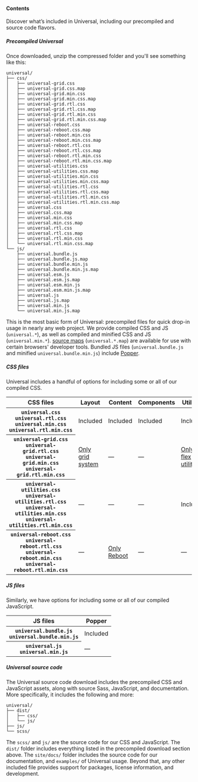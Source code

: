#### Contents

Discover what’s included in Universal, including our precompiled and source code flavors.

##### Precompiled Universal

Once downloaded, unzip the compressed folder and you'll see something like this:

```text
universal/
├── css/
│   ├── universal-grid.css
│   ├── universal-grid.css.map
│   ├── universal-grid.min.css
│   ├── universal-grid.min.css.map
│   ├── universal-grid.rtl.css
│   ├── universal-grid.rtl.css.map
│   ├── universal-grid.rtl.min.css
│   ├── universal-grid.rtl.min.css.map
│   ├── universal-reboot.css
│   ├── universal-reboot.css.map
│   ├── universal-reboot.min.css
│   ├── universal-reboot.min.css.map
│   ├── universal-reboot.rtl.css
│   ├── universal-reboot.rtl.css.map
│   ├── universal-reboot.rtl.min.css
│   ├── universal-reboot.rtl.min.css.map
│   ├── universal-utilities.css
│   ├── universal-utilities.css.map
│   ├── universal-utilities.min.css
│   ├── universal-utilities.min.css.map
│   ├── universal-utilities.rtl.css
│   ├── universal-utilities.rtl.css.map
│   ├── universal-utilities.rtl.min.css
│   ├── universal-utilities.rtl.min.css.map
│   ├── universal.css
│   ├── universal.css.map
│   ├── universal.min.css
│   ├── universal.min.css.map
│   ├── universal.rtl.css
│   ├── universal.rtl.css.map
│   ├── universal.rtl.min.css
│   └── universal.rtl.min.css.map
└── js/
    ├── universal.bundle.js
    ├── universal.bundle.js.map
    ├── universal.bundle.min.js
    ├── universal.bundle.min.js.map
    ├── universal.esm.js
    ├── universal.esm.js.map
    ├── universal.esm.min.js
    ├── universal.esm.min.js.map
    ├── universal.js
    ├── universal.js.map
    ├── universal.min.js
    └── universal.min.js.map
```

This is the most basic form of Universal: precompiled files for quick drop-in usage in nearly any web project. We provide compiled CSS and JS (`universal.*`), as well as compiled and minified CSS and JS (`universal.min.*`). [source maps](https://developers.google.com/web/tools/chrome-devtools/javascript/source-maps) (`universal.*.map`) are available for use with certain browsers' developer tools. Bundled JS files (`universal.bundle.js` and minified `universal.bundle.min.js`) include [Popper](https://popper.js.org/).

##### CSS files

Universal includes a handful of options for including some or all of our compiled CSS.

<table class="table">
  <thead>
    <tr>
      <th scope="col">CSS files</th>
      <th scope="col">Layout</th>
      <th scope="col">Content</th>
      <th scope="col">Components</th>
      <th scope="col">Utilities</th>
    </tr>
  </thead>
  <tbody>
    <tr>
      <th scope="row">
        <div><code class="fw-normal text-nowrap">universal.css</code></div>
        <div><code class="fw-normal text-nowrap">universal.rtl.css</code></div>
        <div><code class="fw-normal text-nowrap">universal.min.css</code></div>
        <div><code class="fw-normal text-nowrap">universal.rtl.min.css</code></div>
      </th>
      <td>Included</td>
      <td>Included</td>
      <td>Included</td>
      <td>Included</td>
    </tr>
    <tr>
      <th scope="row">
        <div><code class="fw-normal text-nowrap">universal-grid.css</code></div>
        <div><code class="fw-normal text-nowrap">universal-grid.rtl.css</code></div>
        <div><code class="fw-normal text-nowrap">universal-grid.min.css</code></div>
        <div><code class="fw-normal text-nowrap">universal-grid.rtl.min.css</code></div>
      </th>
      <td><a class="link-primary" href="#/docs/layout/grid.md">Only grid system</a></td>
      <td class="text-muted">&mdash;</td>
      <td class="text-muted">&mdash;</td>
      <td><a class="link-primary" href="#/docs/utilities/flex.md">Only flex utilities</a></td>
    </tr>
    <tr>
      <th scope="row">
        <div><code class="fw-normal text-nowrap">universal-utilities.css</code></div>
        <div><code class="fw-normal text-nowrap">universal-utilities.rtl.css</code></div>
        <div><code class="fw-normal text-nowrap">universal-utilities.min.css</code></div>
        <div><code class="fw-normal text-nowrap">universal-utilities.rtl.min.css</code></div>
      </th>
      <td class="text-muted">&mdash;</td>
      <td class="text-muted">&mdash;</td>
      <td class="text-muted">&mdash;</td>
      <td>Included</td>
    </tr>
    <tr>
      <th scope="row">
        <div><code class="fw-normal text-nowrap">universal-reboot.css</code></div>
        <div><code class="fw-normal text-nowrap">universal-reboot.rtl.css</code></div>
        <div><code class="fw-normal text-nowrap">universal-reboot.min.css</code></div>
        <div><code class="fw-normal text-nowrap">universal-reboot.rtl.min.css</code></div>
      </th>
      <td class="text-muted">&mdash;</td>
      <td><a class="link-primary" href="#/docs/content/reboot.md">Only Reboot</a></td>
      <td class="text-muted">&mdash;</td>
      <td class="text-muted">&mdash;</td>
    </tr>
  </tbody>
</table>

##### JS files

Similarly, we have options for including some or all of our compiled JavaScript.

<table class="table">
  <thead>
    <tr>
      <th scope="col">JS files</th>
      <th scope="col">Popper</th>
    </tr>
  </thead>
  <tbody>
    <tr>
      <th scope="row">
        <div><code class="fw-normal text-nowrap">universal.bundle.js</code></div>
        <div><code class="fw-normal text-nowrap">universal.bundle.min.js</code></div>
      </th>
      <td>Included</td>
    </tr>
    <tr>
      <th scope="row">
        <div><code class="fw-normal text-nowrap">universal.js</code></div>
        <div><code class="fw-normal text-nowrap">universal.min.js</code></div>
      </th>
      <td class="text-muted">&mdash;</td>
    </tr>
  </tbody>
</table>

##### Universal source code

The Universal source code download includes the precompiled CSS and JavaScript assets, along with source Sass, JavaScript, and documentation. More specifically, it includes the following and more:

```text
universal/
├── dist/
│   ├── css/
│   └── js/
├── js/
└── scss/
```

The `scss/` and `js/` are the source code for our CSS and JavaScript. The `dist/` folder includes everything listed in the precompiled download section above. The `site/docs/` folder includes the source code for our documentation, and `examples/` of Universal usage. Beyond that, any other included file provides support for packages, license information, and development.